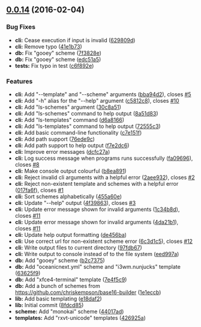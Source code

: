 <a name="0.0.14"></a>
## [0.0.14](https://github.com/alexbooker/base16-builder/compare/8fdcd85...0.0.14) (2016-02-04)


### Bug Fixes

* **cli:** Cease execution if input is invalid ([629809d](https://github.com/alexbooker/base16-builder/commit/629809d))
* **cli:** Remove typo ([41e1b73](https://github.com/alexbooker/base16-builder/commit/41e1b73))
* **db:** Fix "gooey" scheme ([7f3828e](https://github.com/alexbooker/base16-builder/commit/7f3828e))
* **db:** Fix "gooey" scheme ([edc51a5](https://github.com/alexbooker/base16-builder/commit/edc51a5))
* **tests:** Fix typo in test ([c6f892e](https://github.com/alexbooker/base16-builder/commit/c6f892e))

### Features

* **cli:** Add "--template" and "--scheme" arguments ([bba94d2](https://github.com/alexbooker/base16-builder/commit/bba94d2)), closes [#5](https://github.com/alexbooker/base16-builder/issues/5)
* **cli:** Add "-h" alias for the "--help" argument ([c5812c8](https://github.com/alexbooker/base16-builder/commit/c5812c8)), closes [#10](https://github.com/alexbooker/base16-builder/issues/10)
* **cli:** Add "ls-schemes" argument ([30c8a51](https://github.com/alexbooker/base16-builder/commit/30c8a51))
* **cli:** Add "ls-schemes" command to help output ([8a51d83](https://github.com/alexbooker/base16-builder/commit/8a51d83))
* **cli:** Add "ls-templates" command ([d6a8166](https://github.com/alexbooker/base16-builder/commit/d6a8166))
* **cli:** Add "ls-templates" command to help output ([72555c3](https://github.com/alexbooker/base16-builder/commit/72555c3))
* **cli:** Add basic command-line functionality ([c7e151f](https://github.com/alexbooker/base16-builder/commit/c7e151f))
* **cli:** Add path support ([76ede9c](https://github.com/alexbooker/base16-builder/commit/76ede9c))
* **cli:** Add path support to help output ([f7e2dc6](https://github.com/alexbooker/base16-builder/commit/f7e2dc6))
* **cli:** Improve error messages ([dcfc27a](https://github.com/alexbooker/base16-builder/commit/dcfc27a))
* **cli:** Log success message when programs runs successfully ([fa09696](https://github.com/alexbooker/base16-builder/commit/fa09696)), closes [#8](https://github.com/alexbooker/base16-builder/issues/8)
* **cli:** Make console output colourful ([b8ea891](https://github.com/alexbooker/base16-builder/commit/b8ea891))
* **cli:** Reject invalid cli arguments with a helpful error ([2aee932](https://github.com/alexbooker/base16-builder/commit/2aee932)), closes [#2](https://github.com/alexbooker/base16-builder/issues/2)
* **cli:** Reject non-existent template and schemes with a helpful error ([017fa6f](https://github.com/alexbooker/base16-builder/commit/017fa6f)), closes [#1](https://github.com/alexbooker/base16-builder/issues/1)
* **cli:** Sort schemes alphabetically ([455a60e](https://github.com/alexbooker/base16-builder/commit/455a60e))
* **cli:** Update "--help" output ([4f39863](https://github.com/alexbooker/base16-builder/commit/4f39863)), closes [#3](https://github.com/alexbooker/base16-builder/issues/3)
* **cli:** Update error message shown for invalid arguments ([1c34b8d](https://github.com/alexbooker/base16-builder/commit/1c34b8d)), closes [#11](https://github.com/alexbooker/base16-builder/issues/11)
* **cli:** Update error message shown for invalid arguments ([4da21b1](https://github.com/alexbooker/base16-builder/commit/4da21b1)), closes [#11](https://github.com/alexbooker/base16-builder/issues/11)
* **cli:** Update help output formatting ([de456ba](https://github.com/alexbooker/base16-builder/commit/de456ba))
* **cli:** Use correct url for non-existent scheme error ([6c3d1c5](https://github.com/alexbooker/base16-builder/commit/6c3d1c5)), closes [#12](https://github.com/alexbooker/base16-builder/issues/12)
* **cli:** Write output files to current directory ([97fdb67](https://github.com/alexbooker/base16-builder/commit/97fdb67))
* **cli:** Write output to console instead of to the file system ([eed997a](https://github.com/alexbooker/base16-builder/commit/eed997a))
* **db:** Add "gooey" scheme ([b2c7375](https://github.com/alexbooker/base16-builder/commit/b2c7375))
* **db:** Add "oceanicnext.yml" scheme and "i3wm.nunjucks" template ([63625f9](https://github.com/alexbooker/base16-builder/commit/63625f9))
* **db:** Add "xfce4-terminal" template ([7e4f5c9](https://github.com/alexbooker/base16-builder/commit/7e4f5c9))
* **db:** Add a bunch of schemes from https://github.com/chriskempson/base16-builder ([1e1eccb](https://github.com/alexbooker/base16-builder/commit/1e1eccb))
* **lib:** Add basic templating ([e18daf2](https://github.com/alexbooker/base16-builder/commit/e18daf2))
* **lib:** Initial commit ([8fdcd85](https://github.com/alexbooker/base16-builder/commit/8fdcd85))
* **scheme:** Add "monokai" scheme ([44017ad](https://github.com/alexbooker/base16-builder/commit/44017ad))
* **templates:** Add "rxvt-unicode" templates ([426925a](https://github.com/alexbooker/base16-builder/commit/426925a))
